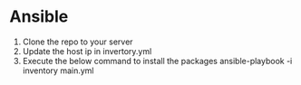 # Ansible


1. Clone the repo to your server
2. Update the host ip in invertory.yml
3. Execute the below command to install the packages
    ansible-playbook -i inventory main.yml
